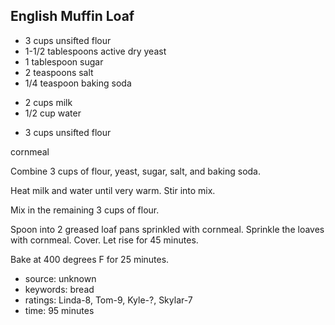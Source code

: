 English Muffin Loaf
-------------------

- 3 cups unsifted flour
- 1-1/2 tablespoons active dry yeast
- 1 tablespoon sugar
- 2 teaspoons salt
- 1/4 teaspoon baking soda
<!-- -->
- 2 cups milk
- 1/2 cup water
<!-- -->
- 3 cups unsifted flour

cornmeal

Combine 3 cups of flour, yeast, sugar, salt, and baking soda.

Heat milk and water until very warm.  Stir into mix.

Mix in the remaining 3 cups of flour.

Spoon into 2 greased loaf pans sprinkled with cornmeal.  Sprinkle the
loaves with cornmeal.  Cover.  Let rise for 45 minutes.

Bake at 400 degrees F for 25 minutes.

- source: unknown
- keywords: bread
- ratings: Linda-8, Tom-9, Kyle-?, Skylar-7
- time: 95 minutes
